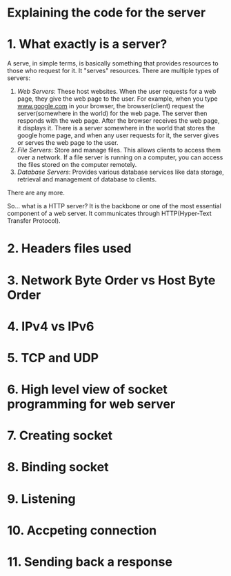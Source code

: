 # Explaining the code for the server

# 1. What exactly is a server?
A serve, in simple terms, is basically something that provides resources to those who request for it. It "serves" resources. There are multiple types of servers:
1. *Web Servers*: These host websites. When the user requests for a web page, they give the web page to the user. For example, when you type www.google.com in your browser, the browser(client) request the server(somewhere in the world) for the web page. The server then responds with the web page. After the browser receives the web page, it displays it. There is a server somewhere in the world that stores the google home page, and when any user requests for it, the server gives or serves the web page to the user.
2. *File Servers*: Store and manage files. This allows clients to access them over a network. If a file server is running on a computer, you can access the files stored on the computer remotely.
3. *Database Servers*: Provides various database services like data storage, retrieval and management of database to clients.

There are any more.

So... what is a HTTP server?
It is the backbone or one of the most essential component of a web server. It communicates through HTTP(Hyper-Text Transfer Protocol).


# 2. Headers files used

# 3. Network Byte Order vs Host Byte Order

# 4. IPv4 vs IPv6

# 5. TCP and UDP

# 6. High level view of socket programming for web server

# 7. Creating socket

# 8. Binding socket

# 9. Listening

# 10. Accpeting connection

# 11. Sending back a response
